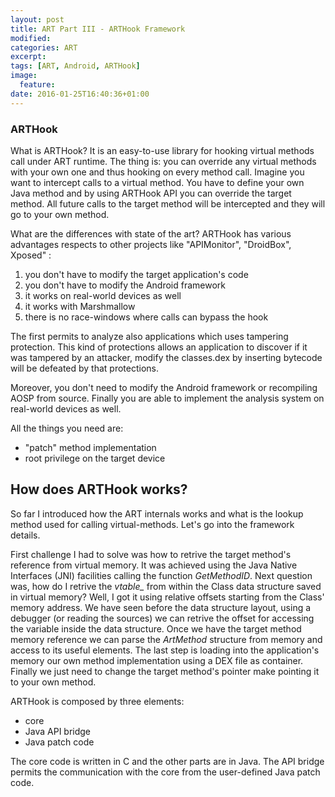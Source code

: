 ```yaml
---
layout: post
title: ART Part III - ARTHook Framework
modified:
categories: ART
excerpt:
tags: [ART, Android, ARTHook]
image:
  feature:
date: 2016-01-25T16:40:36+01:00
---
```


### ARTHook ###

What is ARTHook? It is an easy-to-use library for hooking virtual methods call under ART runtime. The thing is: you can override any virtual methods with your own one and thus hooking on every method call. 
Imagine you want to intercept calls to a virtual method. You have to define your own Java method and by using ARTHook API you can override the target method. All future calls to the target method will be intercepted and they will go to your own method.

What are the differences with state of the art?
ARTHook has various advantages respects to other projects like "APIMonitor", "DroidBox", Xposed" :

1. you don't have to modify the target application's code
2. you don't have to modify the Android framework
3. it works on real-world devices as well
4. it works with Marshmallow
5. there is no race-windows where calls can bypass the hook

The first permits to analyze also applications which uses tampering protection. This kind of protections allows an application to discover if it was tampered by an attacker, modify the classes.dex by inserting bytecode will be defeated by that protections.

Moreover, you don't need to modify the Android framework or recompiling AOSP from source.
Finally you are able to implement the analysis system on real-world devices as well.

All the things you need are:

* "patch" method implementation
* root privilege on the target device

## How does ARTHook works? ##

So far I introduced how the ART internals works and what is the lookup method used for calling virtual-methods. Let's go into the framework details.

First challenge I had to solve was how to retrive the target method's reference from virtual memory. It was achieved using the Java Native Interfaces (JNI) facilities calling the function _GetMethodID_.
Next question was, how do I retrive the _vtable\__ from within the Class data structure saved in virtual memory? Well, I got it using relative offsets starting from the Class' memory address. We have seen before the data structure layout, using a debugger (or reading the sources) we can retrive the offset for accessing the variable inside the data structure.
Once we have the target method memory reference we can parse the _ArtMethod_ structure from memory and access to its useful elements. The last step is loading into the application's memory our own method implementation using a DEX file as container. Finally we just need to change the target method's pointer make pointing it to your own method.

ARTHook is composed by three elements:

* core
* Java API bridge
* Java patch code

The core code is written in C and the other parts are in Java. The API bridge permits the communication with the core from the user-defined Java patch code.
